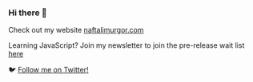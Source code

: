 ### Hi there 👋

<!--
**naftalimurgor/naftalimurgor** is a ✨ _special_ ✨ repository because its `README.md` (this file) appears on your GitHub profile.

Here are some ideas to get you started:

- 🔭 I’m currently working on ...
- 🌱 I’m currently learning ...
- 👯 I’m looking to collaborate on ...
- 🤔 I’m looking for help with ...
- 💬 Ask me about ...
- 📫 How to reach me: ...
- 😄 Pronouns: ...
- ⚡ Fun fact: ...
-->
Check out my website [naftalimurgor.com](https://naftalimurgor.com)

Learning JavaScript? Join my newsletter to join the pre-release wait list [here](https://naftalimurgor.com/newsletter)


🐦 [Follow me on Twitter!](https://twitter.com/nkmurgor)
